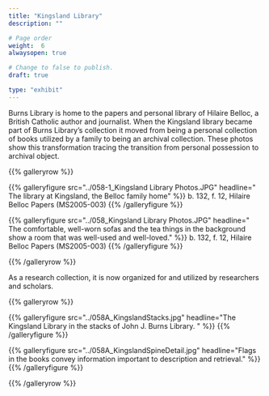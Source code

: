 ```yaml
---
title: "Kingsland Library"
description: ""

# Page order
weight:  6
alwaysopen: true

# Change to false to publish.
draft: true

type: "exhibit"
---
```

Burns Library is home to the papers and personal library of Hilaire Belloc, a British Catholic author and journalist. When the Kingsland library became part of Burns Library’s collection it moved from being a personal collection of books utilized by a family to being an archival collection. These photos show this transformation tracing the transition from personal possession to archival object. 


{{% galleryrow %}}

{{% galleryfigure src="../058-1_Kingsland Library Photos.JPG" headline=" The library at Kingsland, the Belloc family home" %}}
b. 132, f. 12, Hilaire Belloc Papers (MS2005-003)
{{% /galleryfigure %}}

{{% galleryfigure src="../058_Kingsland Library Photos.JPG" headline=" The comfortable, well-worn sofas and the tea things in the background show a room that was well-used and well-loved." %}}
b. 132, f. 12, Hilaire Belloc Papers (MS2005-003)
{{% /galleryfigure %}}

{{% /galleryrow %}}

As a research collection, it is now organized for and utilized by researchers and scholars.

{{% galleryrow %}}

{{% galleryfigure src="../058A_KingslandStacks.jpg" headline="The Kingsland Library in the stacks of John J. Burns Library. " %}}
{{% /galleryfigure %}}

{{% galleryfigure src="../058A_KingslandSpineDetail.jpg" headline="Flags in the books convey information important to description and retrieval." %}}
{{% /galleryfigure %}}

{{% /galleryrow %}}